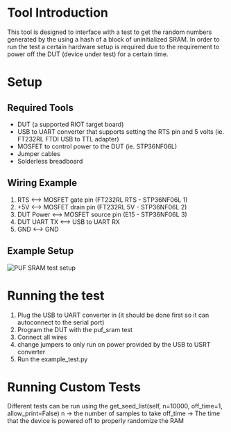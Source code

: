 # Tool Introduction
This tool is designed to interface with a test to get the random numbers generated by the using a hash of a block of uninitialized SRAM.  In order to run the test a certain hardware setup is required due to the requirement to power off the DUT (device under test) for a certain time.

# Setup
## Required Tools
- DUT (a supported RIOT target board)
- USB to UART converter that supports setting the RTS pin and 5 volts (ie. FT232RL FTDI USB to TTL adapter)
- MOSFET to control power to the DUT (ie. STP36NF06L)
- Jumper cables
- Solderless breadboard

## Wiring Example
1. RTS <--> MOSFET gate pin (FT232RL RTS - STP36NF06L 1)
2. +5V <--> MOSFET drain pin (FT232RL 5V - STP36NF06L 2)
3. DUT Power <--> MOSFET source pin (E15 - STP36NF06L 3)
4. DUT UART TX <--> USB to UART RX
5. GND <--> GND

## Example Setup
![PUF SRAM test setup](https://raw.githubusercontent.com/wiki/RIOT-OS/RIOT/images/puf-sram-setup.jpg)


# Running the test
1. Plug the USB to UART converter in (it should be done first so it can autoconnect to the serial port)
2. Program the DUT with the puf_sram test
3. Connect all wires
4. change jumpers to only run on power provided by the USB to USRT converter
5. Run the example_test.py

# Running Custom Tests
Different tests can be run using the get_seed_list(self, n=10000, off_time=1, allow_print=False)
n -> the number of samples to take
off_time -> The time that the device is powered off to properly randomize the RAM
